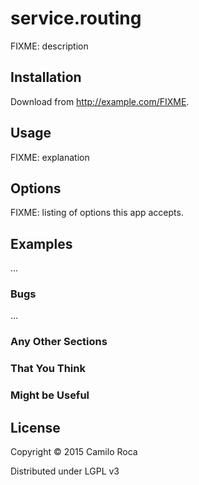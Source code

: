 # service.routing

FIXME: description

## Installation

Download from http://example.com/FIXME.

## Usage

FIXME: explanation

[//]: # ($ java -jar sagacious-woof-0.1.0-standalone.jar [args])


## Options

FIXME: listing of options this app accepts.

## Examples

...

### Bugs

...

### Any Other Sections
### That You Think
### Might be Useful

## License

Copyright © 2015 Camilo Roca

Distributed under LGPL v3
